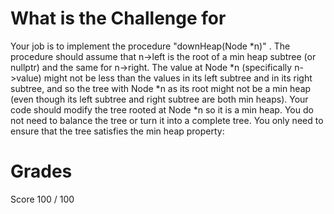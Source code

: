 # What is the Challenge for
Your job is to implement the procedure "downHeap(Node *n)" . The procedure should assume that n->left is the root of a min heap subtree (or nullptr) and the same for n->right.  The value at Node *n (specifically n->value) might not be less than the values in its left subtree and in its right subtree, and so the tree with Node *n as its root might not be a min heap (even though its left subtree and right subtree are both min heaps). Your code should modify the tree rooted at Node *n so it is a min heap. You do not need to balance the tree or turn it into a complete tree. You only need to ensure that the tree satisfies the min heap property: 

# Grades
Score 100 / 100